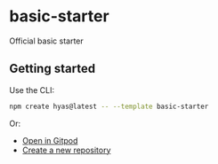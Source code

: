 # basic-starter
Official basic starter

## Getting started

Use the CLI:

```bash
npm create hyas@latest -- --template basic-starter
```

Or:
- [Open in Gitpod](gitpod.io/#https://github.com/gethyas/basic-starter)
- [Create a new repository](https://github.com/gethyas/basic-starter/generate)
